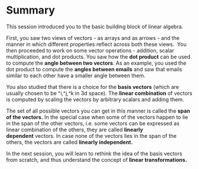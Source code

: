 # Summary

This session introduced you to the basic building block of linear algebra.

First, you saw two views of vectors - as arrays and as arrows - and the manner in which different properties reflect across both these views.  You then proceeded to work on some vector operations - addition, scalar multiplication, and dot products. You saw how the **dot product** can be used to compute the **angle between two vectors**. As an example, you used the dot product to compute the **angles between emails** and saw that emails similar to each other have a smaller angle between them. 

You also studied that there is a choice for the **basis vectors** (which are usually chosen to be ^i,^j,^k in 3d space). The **linear combination** of vectors is computed by scaling the vectors by arbitrary scalars and adding them.

The set of all possible vectors you can get in this manner is called the **span of the vectors.** In the special case when some of the vectors happen to lie in the span of the other vectors, i.e. some vectors can be expressed as linear combination of the others, they are called **linearly dependent** vectors. In case none of the vectors lies in the span of the others, the vectors are called **linearly independent.**

In the next session, you will learn to rethink the idea of the basis vectors from scratch, and thus understand the concept of **linear transformations.**
